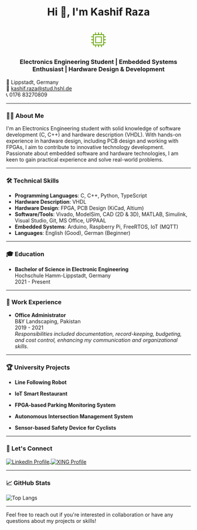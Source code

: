 <h1 align="center">Hi 👋, I'm Kashif Raza</h1>
<h1 align="center"> </a>  <a href="https://docs.github.com/en/developers"><img src="https://raw.githubusercontent.com/acervenky/animated-github-badges/master/assets/devbadge.gif" width="40" height="40"></a> 
<h3 align="center"> Electronics Engineering Student | Embedded Systems Enthusiast | Hardware Design & Development</h3>


📍 Lippstadt, Germany  
📧 kashif.raza@stud.hshl.de  
📞 0176 83270809  

---

### 👨‍💻 About Me
I'm an Electronics Engineering student with solid knowledge of software development (C, C++) and hardware description (VHDL). With hands-on experience in hardware design, including PCB design and working with FPGAs, I aim to contribute to innovative technology development. Passionate about embedded software and hardware technologies, I am keen to gain practical experience and solve real-world problems.

---

### 🛠 Technical Skills

- **Programming Languages**: C, C++, Python, TypeScript
- **Hardware Description**: VHDL
- **Hardware Design**: FPGA, PCB Design (KiCad, Altium)
- **Software/Tools**: Vivado, ModelSim, CAD (2D & 3D), MATLAB, Simulink, Visual Studio, Git, MS Office, UPPAAL
- **Embedded Systems**: Arduino, Raspberry Pi, FreeRTOS, IoT (MQTT)
- **Languages**: English (Good), German (Beginner)

---

### 🎓 Education
- **Bachelor of Science in Electronic Engineering**  
  Hochschule Hamm-Lippstadt, Germany  
  2021 - Present

---

### 💼 Work Experience
- **Office Administrator**  
  B&Y Landscaping, Pakistan  
  2019 - 2021  
  *Responsibilities included documentation, record-keeping, budgeting, and cost control, enhancing my communication and organizational skills.*

---

### 🏆 University Projects

- **Line Following Robot**  

- **IoT Smart Restaurant**  

- **FPGA-based Parking Monitoring System**  

- **Autonomous Intersection Management System**  

- **Sensor-based Safety Device for Cyclists**  
  

---

### 🤝 Let's Connect
<a href="https://www.linkedin.com/in/kashif-raza-5484531a0/" target="_blank">
    <img align="center" src="https://img.shields.io/badge/LinkedIn-%230077B5.svg?style=for-the-badge&logo=linkedin&logoColor=white" alt="LinkedIn Profile" />
</a>
<a href="https://www.xing.com/profile/Kashif_Raza03278" target="_blank">
    <img align="center" src="https://img.shields.io/badge/xing-%23006567.svg?style=for-the-badge&logo=xing&logoColor=white" alt="XING Profile" />
</a>


---

### 📈 GitHub Stats

![Top Langs](https://github-readme-stats.vercel.app/api/top-langs/?username=Rkashif1&layout=compact)

---

Feel free to reach out if you're interested in collaboration or have any questions about my projects or skills!
